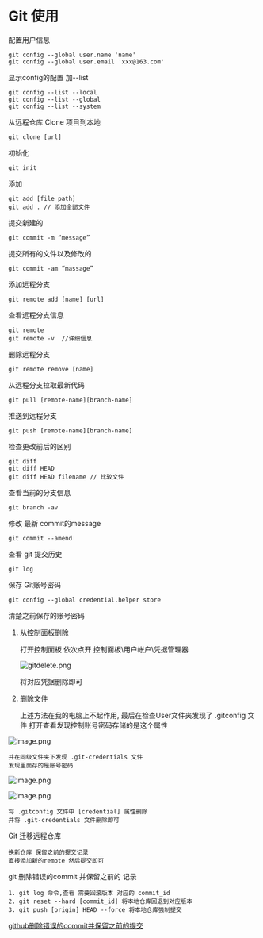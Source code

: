 # Git 使用


配置用户信息

    git config --global user.name 'name'
    git config --global user.email 'xxx@163.com'
 
显示config的配置 加--list

    git config --list --local
    git config --list --global
    git config --list --system 

从远程仓库 Clone 项目到本地

    git clone [url]

初始化 

    git init 

添加

    git add [file path]
    git add . // 添加全部文件
    
提交新建的

    git commit -m “message”
    
提交所有的文件以及修改的 

    git commit -am “massage”

添加远程分支

    git remote add [name] [url]
    
查看远程分支信息
    
    git remote
    git remote -v  //详细信息

删除远程分支

    git remote remove [name]

从远程分支拉取最新代码

    git pull [remote-name][branch-name] 
    
推送到远程分支

    git push [remote-name][branch-name] 
    
检查更改前后的区别

    git diff
    git diff HEAD
    git diff HEAD filename // 比较文件

查看当前的分支信息

    git branch -av
     
修改 最新 commit的message
    
    git commit --amend

查看 git 提交历史
    
    git log

保存 Git账号密码

    git config --global credential.helper store

清楚之前保存的账号密码

1. 从控制面板删除

    打开控制面板 依次点开 控制面板\用户帐户\凭据管理器

    ![gitdelete.png](https://upload-images.jianshu.io/upload_images/61189-feb84426b78a8741.png?imageMogr2/auto-orient/strip%7CimageView2/2/w/1240)

    将对应凭据删除即可

2. 删除文件

    上述方法在我的电脑上不起作用,
    最后在检查User文件夹发现了 .gitconfig 文件 
    打开查看发现控制账号密码存储的是这个属性

![image.png](https://upload-images.jianshu.io/upload_images/61189-fa30929f50a297e6.png?imageMogr2/auto-orient/strip%7CimageView2/2/w/1240)

    并在同级文件夹下发现 .git-credentials 文件
    发现里面存的是账号密码

![image.png](https://upload-images.jianshu.io/upload_images/61189-cb563f0b7a60e6e3.png?imageMogr2/auto-orient/strip%7CimageView2/2/w/1240)

![image.png](https://upload-images.jianshu.io/upload_images/61189-566cf60dcae2e139.png?imageMogr2/auto-orient/strip%7CimageView2/2/w/1240)

    将 .gitconfig 文件中 [credential] 属性删除
    并将 .git-credentials 文件删除即可

Git 迁移远程仓库

    换新仓库 保留之前的提交记录
    直接添加新的remote 然后提交即可

git 删除错误的commit 并保留之前的 记录

    1. git log 命令,查看 需要回滚版本 对应的 commit_id
    2. git reset --hard [commit_id] 将本地仓库回退到对应版本
    3. git push [origin] HEAD --force 将本地仓库强制提交

[github删除错误的commit并保留之前的提交](https://blog.csdn.net/javalixy/article/details/78258717)